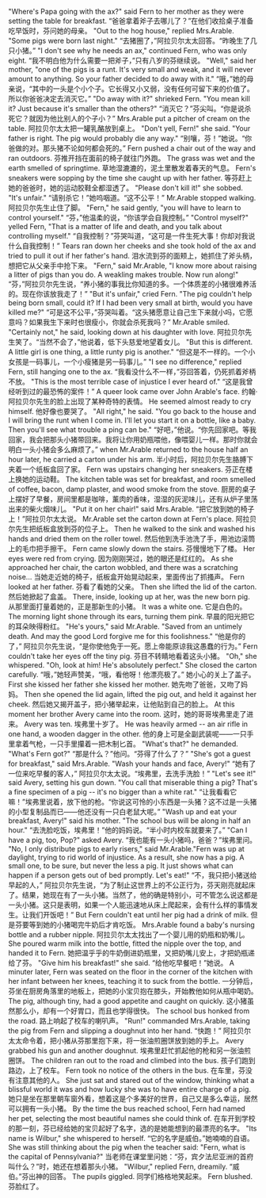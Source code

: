 "Where's Papa going with the ax?" said Fern to her mother as they were setting the table for breakfast.
“爸爸拿着斧子去哪儿了？”在他们收拾桌子准备吃早饭时，芬问她的母亲。
"Out to the hog house," replied Mrs.Arable. "Some pigs were born last night."
“去猪圈了，”阿拉贝尔太太回答。“昨晚生了几只小猪。”
"I don't see why he needs an ax," continued Fern, who was only eight.
“我不明白他为什么需要一把斧子，”只有八岁的芬继续说。
"Well," said her mother, "one of the pigs is a runt. It's very small and weak, and it will never amount to anything. So your father decided to do away with it."
“哦，”她的母亲说，“其中的一头是个小个子。它长得又小又弱，没有任何可留下来的价值了。所以你爸爸决定去消灭它。”
"Do away with it?" shrieked Fern. "You mean kill it? Just because it's smaller than the others?"
“消灭它？”芬尖叫。“你是说杀死它？就因为他比别人的个子小？”
Mrs.Arable put a pitcher of cream on the table.
阿拉贝尔太太把一罐乳酪放到桌上。
"Don't yell, Fern!" she said. "Your father is right. The pig would probably die any way."
“别嚷，芬！”她说。“你爸做的对。那头猪不论如何都会死的。”
Fern pushed a chair out of the way and ran outdoors.
芬推开挡在面前的椅子就往门外跑。
The grass was wet and the earth smelled of springtime.
草地湿漉漉的，泥土里散发着春天的气息。
Fern's sneakers were sopping by the time she caught up with her father.
等芬赶上她的爸爸时，她的运动胶鞋全都湿透了。
"Please don't kill it!" she sobbed. "It's unfair."
“请别杀它！”她呜咽道。“这不公平！”
Mr.Arable stopped walking.
阿拉贝尔先生止住了脚。
"Fern," he said gently, "you will have to learn to control yourself."
“芬，”他温柔的说，“你该学会自我控制。”
"Control myself?" yelled Fern, "That is a matter of life and death, and you talk about controlling myself."
“自我控制？”芬哭叫道，“这可是一件生死大事！你却对我说什么自我控制！”
Tears ran down her cheeks and she took hold of the ax and tried to pull it out if her father's hand.
泪水流到芬的面颊上，她抓住了斧头柄，想把它从父亲手中抢下来。
"Fern," said Mr.Arable, "I know more about raising a litter of pigs than you do. A weakling makes trouble. Now run along!"
“芬，”阿拉贝尔先生说，“养小猪的事我比你知道的多。一个体质差的小猪很难养活的。现在你该放我走了！”
"But it's unfair," cried Fern. "The pig couldn't help being born small, could it? If I had been very small at birth, would you have killed me?"
“可是这不公平，”芬哭叫着。“这头猪愿意让自己生下来就小吗，它愿意吗？如果我生下来时也很瘦小，你就会杀死我吗？”
Mr.Arable smiled. "Certainly not," he said, looking down at his daughter with love.
阿拉贝尔先生笑了。“当然不会了，”他说着，低下头慈爱地望着女儿。
"But this is different. A little girl is one thing, a little runty pig is another."
“但这是不一样的。一个小女孩是一码事儿，一个小瘦猪是另一码事儿。”
"I see no difference," replied Fern, still hanging one to the ax.
“我看没什么不一样，”芬回答着，仍死抓着斧柄不放。
"This is the most terrible case of injustice I ever heard of."
“这是我曾经听到过的最恐怖的案件！”
A queer look came over John Arable's face.
约翰·阿拉贝尔先生的脸上出现了某种奇特的表情。
He seemed almost ready to cry himself.
他好像也要哭了。
"All right," he said. "You go back to the house and I will bring the runt when I come in. I'll let you start it on a bottle, like a baby. Then you'll see what trouble a ping can be."
“好吧，”他说。“你先回家吧。等我回家，我会把那头小猪带回来。我将让你用奶瓶喂他，像喂婴儿一样。那时你就会明白一头小猪会多么麻烦了。”
when Mr.Arable returned to the house half an hour later, he carried a carton under his arm.
半小时后，阿拉贝尔先生胳膊下夹着一个纸板盒回了家。
Fern was upstairs changing her sneakers.
芬正在楼上换她的运动鞋。
The kitchen table was set for breakfast, and room smelled of coffee, bacon, damp plaster, and wood smoke from the stove.
厨房的桌子上摆好了早餐，房间里都是咖啡，薰肉的香味，湿湿的灰泥味儿，还有从炉子里荡出来的柴火烟味儿。
"Put it on her chair!" said Mrs.Arable.
“把它放到她的椅子上！”阿拉贝尔太太说。
Mr.Arable set the carton down at Fern's place.
阿拉贝尔先生把纸板盒放到芬的位子上。
Then he walked to the sink and washed his hands and dried them on the roller towel.
然后他到洗手池洗了手，用池边滚筒上的毛巾把手擦干。
Fern came slowly down the stairs.
芬慢慢地下了楼。
Her eyes were red from crying.
因为刚刚哭过，她的眼还是红红的。
As she approached her chair, the carton wobbled, and there was a scratching noise...
当她走近她的椅子，纸板盒开始晃动起来，里面传出了抓搔声。
Fern looked at her father.
芬看了看她的父亲。
Then she lifted the lid of the carton.
然后她掀起了盒盖。
There, inside, looking up at her, was the new born pig.
从那里面打量着她的，正是那新生的小猪。
It was a white one.
它是白色的。
The morning light shone through its ears, turning them pink.
早晨的阳光把它的耳朵映得粉红。
"He's yours," said Mr.Arable. "Saved from an untimely death. And may the good Lord forgive me for this foolishness."
“他是你的了，” 阿拉贝尔先生说，“是你使他免于一死。愿上帝能原谅我这愚蠢的行为。”
Fern couldn't take her eyes off the tiny pig.
芬目不转睛地看着这头小猪。
"Oh," she whispered. "Oh, look at him! He's absolutely perfect." She closed the carton carefully.
“哦，”她轻声赞美，“哦，看他呀！他漂亮极了。” 她小心的关上了盖子。
First she kissed her father she kissed her mother.
她先吻了爸爸，又吻了妈妈。
Then she opened the lid again, lifted the pig out, and held it against her cheek.
然后她又揭开盖子，把小猪举起来，让他贴到自己的脸上。
At this moment her brother Avery came into the room.
这时，她的哥哥埃弗里走了进来。
Avery was ten.
埃弗里十岁了。
He was heavily armed -- an air rifle in one hand, a wooden dagger in the other.
他的身上可是全副武装呢——一只手里拿着气枪，一只手里攥着一把木制匕首。
"What's that?" he demanded. "What's Fern got?"
“那是什么？”他问。“芬得了什么了？”
"She's got a guest for breakfast," said Mrs.Arable. "Wash your hands and face, Avery!"
“她有了一位来吃早餐的客人，” 阿拉贝尔太太说。“埃弗里，去洗手洗脸！”
"Let's see it!" said Avery, setting his gun down. "You call that miserable thing a pig? That's a fine specimen of a pig -- it's no bigger than a white rat."
“让我看看它嘛！”埃弗里说着，放下他的枪。“你说这可怜的小东西是一头猪？这不过是一头猪的小型复制品而已——他还没有一只白老鼠大呢。”
"Wash up and eat your breakfast, Avery!" said his mother. "The school bus will be along in half an hour."
“去洗脸吃饭，埃弗里！”他的妈妈说。“半小时内校车就要来了。”
"Can I have a pig, too, Pop?" asked Avery.
“我也能有一头小猪吗，爸爸？”埃弗里问。
"No, I only distribute pigs to early risers," said Mr.Arable."Fern was up at daylight, trying to rid world of injustice. As a result, she now has a pig. A small one, to be sure, but never the less a pig. It just shows what can happen if a person gets out of bed promptly. Let's eat!"
“不，我只把小猪送给早起的人，” 阿拉贝尔先生说，“为了制止这世界上的不公正行为，芬天刚亮就起床了。结果，她现在有了一头小猪。当然了，他的确是特别小，可不管怎么说这都是一头小猪。这只是表明，如果一个人能迅速地从床上爬起来，会有什么样的事情发生。让我们开饭吧！”
But Fern couldn't eat until her pig had a drink of milk.
但是芬要等到她的小猪喝完牛奶后才肯吃饭。
Mrs.Arable found a baby's nursing bottle and a rubber nipple.
阿拉贝尔太太找出了一个婴儿用的奶瓶和奶嘴儿。
She poured warm milk into the bottle, fitted the nipple over the top, and handed it to Fern.
她把温乎乎的牛奶倒进奶瓶里，又把奶嘴儿安上，才把奶瓶递给了芬。
"Give him his breakfast!" she said.
“给他吃早餐吧！”她说。
A minuter later, Fern was seated on the floor in the corner of the kitchen with her infant between her knees, teaching it to suck from the bottle.
一分钟后，芬坐在厨房角落里的地板上，把她的小宝贝抱在膝头，开始教他如何从瓶中喝奶。
The pig, although tiny, had a good appetite and caught on quickly.
这小猪虽然那么小，却有一个好胃口，而且也学得很快。
The school bus honked from the road.
路上响起了校车的喇叭声。
"Run!" commanded Mrs.Arable, taking the pig from Fern and slipping a doughnut into her hand.
“快跑！” 阿拉贝尔太太命令着，把小猪从芬那里抱下来，将一张油煎圈饼放到她的手上。
Avery grabbed his gun and another doughnut.
埃弗里赶忙抓起他的枪和另一张油煎圈饼。
The children ran out to the road and climbed into the bus.
孩子们跑到路边，上了校车。
Fern took no notice of the others in the bus.
在车里，芬没有注意其他的人。
She just sat and stared out of the window, thinking what a blissful world it was and how lucky she was to have entire charge of a pig.
她只是坐在那里朝车窗外看，想着这是个多美好的世界，自己又是多么幸运，居然可以拥有一头小猪。
By the time the bus reached school, Fern had named her pet, selecting the most beautiful names she could think of.
在车开到学校的那一刻，芬已经给她的宝贝起好了名字，选的是她能想到的最漂亮的名字。
"Its name is Wilbur," she whispered to herself.
“它的名字是威伯。”她喃喃的自语。
She was still thinking about the pig when the teacher said: "Fern, what is the capital of Pennsylvania?"
当老师在课堂里问她：“芬，宾夕法尼亚洲的首府叫什么？”时，她还在想着那头小猪。
"Wilbur," replied Fern, dreamily.
“威伯。”芬出神的回答。
The pupils giggled.
同学们格格地笑起来。
Fern blushed.
芬脸红了。
